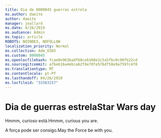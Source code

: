 ```yaml
---
title: Dia de 8000045 guerras estrela
ms.author: daeite
author: daeite
manager: joallard
ms.date: 4/26/2019
ms.audience: Admin
ms.topic: article
ROBOTS: NOINDEX, NOFOLLOW
localization_priority: Normal
ms.collection: Adm_O365
ms.custom: 8000045
ms.openlocfilehash: fcae0e963badf68ceb168e2c5a5fbc0c90fb22cd
ms.sourcegitcommit: a7be616a4ebca62f8e70fe576df58e9a7597c4f8
ms.translationtype: MT
ms.contentlocale: pt-PT
ms.lasthandoff: 04/26/2019
ms.locfileid: "33363157"
---
```

# <a name="star-wars-day"></a><span data-ttu-id="e4111-102">Dia de guerras estrela</span><span class="sxs-lookup"><span data-stu-id="e4111-102">Star Wars day</span></span>

<span data-ttu-id="e4111-103">Hmmm, curioso está.</span><span class="sxs-lookup"><span data-stu-id="e4111-103">Hmmm, curious you are.</span></span>

<span data-ttu-id="e4111-104">A força pode ser consigo.</span><span class="sxs-lookup"><span data-stu-id="e4111-104">May the Force be with you.</span></span>
